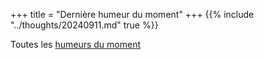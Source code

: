 +++
title = "Dernière humeur du moment"
+++
{{% include "../thoughts/20240911.md" true %}}

Toutes les [humeurs du moment](../thoughts/)